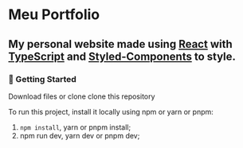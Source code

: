 # Meu Portfolio
<h2>My personal website made using <a href="https://react.dev/" target="blank">React</a> with <a href="https://www.typescriptlang.org/" target="blank">TypeScript</a> and <a href="https://styled-components.com/" target="blank">Styled-Components</a> to style.</h2>

<h3>🚀 Getting Started</h3>

Download files or clone clone this repository

To run this project, install it locally using npm or yarn or pnpm:

1. <code>npm install</code>, yarn or pnpm install;
2. npm run dev, yarn dev or pnpm dev;
